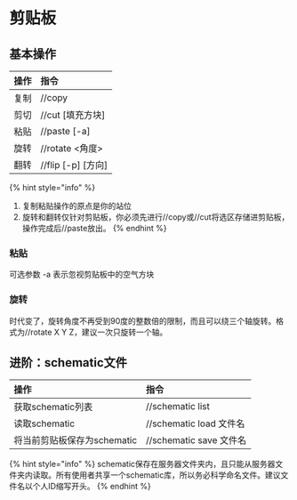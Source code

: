 # 剪贴板

## 基本操作

| 操作 | 指令 |
| :--- | :--- |
| 复制 | //copy |
| 剪切 | //cut \[填充方块\] |
| 粘贴 | //paste \[-a\] |
| 旋转 | //rotate &lt;角度&gt; |
| 翻转 | //flip \[-p\] \[方向\] |

{% hint style="info" %}
1. 复制粘贴操作的原点是你的站位
2. 旋转和翻转仅针对剪贴板，你必须先进行//copy或//cut将选区存储进剪贴板，操作完成后//paste放出。
{% endhint %}

### 粘贴

可选参数 -a 表示忽视剪贴板中的空气方块

### 旋转

时代变了，旋转角度不再受到90度的整数倍的限制，而且可以绕三个轴旋转。格式为//rotate X Y Z，建议一次只旋转一个轴。

## 进阶：schematic文件

| 操作 | 指令 |
| :--- | :--- |
| 获取schematic列表 | //schematic list |
| 读取schematic | //schematic load 文件名 |
| 将当前剪贴板保存为schematic | //schematic save 文件名 |

{% hint style="info" %}
schematic保存在服务器文件夹内，且只能从服务器文件夹内读取。所有使用者共享一个schematic库，所以务必科学命名文件。建议文件名以个人ID缩写开头。
{% endhint %}


